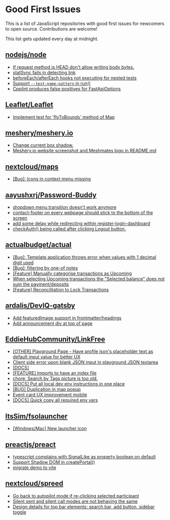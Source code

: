 # Good First Issues

This is a list of JavaScript repositories with good first issues for newcomers to open source. Contributions are welcome!

This list gets updated every day at midnight.

## [nodejs/node](https://github.com/nodejs/node)

- [If request method is HEAD don't allow writing body bytes.](https://github.com/nodejs/node/issues/47480)
- [statSync fails in detecting link](https://github.com/nodejs/node/issues/47633)
- [beforeEach/afterEach hooks not executing for nested tests](https://github.com/nodejs/node/issues/47643)
- [Support `--test-name-pattern` in run()](https://github.com/nodejs/node/issues/46045)
- [Cpplint produces false positives for FastApiOptions](https://github.com/nodejs/node/issues/45761)

## [Leaflet/Leaflet](https://github.com/Leaflet/Leaflet)

- [Implement test for 'flyToBounds' method of Map](https://github.com/Leaflet/Leaflet/issues/8367)

## [meshery/meshery.io](https://github.com/meshery/meshery.io)

- [Change current box shadow.](https://github.com/meshery/meshery.io/issues/905)
- [Meshery.io website screenshot and Meshmates logo in README.md](https://github.com/meshery/meshery.io/issues/1095)

## [nextcloud/maps](https://github.com/nextcloud/maps)

- [[Bug]: Icons in context menu missing](https://github.com/nextcloud/maps/issues/1019)

## [aayushxrj/Password-Buddy](https://github.com/aayushxrj/Password-Buddy)

- [dropdown menu transition doesn't work anymore](https://github.com/aayushxrj/Password-Buddy/issues/22)
- [contact-footer on every webpage should stick to the bottom of the screen](https://github.com/aayushxrj/Password-Buddy/issues/10)
- [add some delay while redirecting within register-login-dashboard](https://github.com/aayushxrj/Password-Buddy/issues/14)
- [checkAuth() being called after clicking Logout button.](https://github.com/aayushxrj/Password-Buddy/issues/6)

## [actualbudget/actual](https://github.com/actualbudget/actual)

- [[Bug]: Template application throws error when values with 1 decimal digit used](https://github.com/actualbudget/actual/issues/888)
- [[Bug]: filtering by one-of notes](https://github.com/actualbudget/actual/issues/779)
- [[Feature] Manually categorise transactions as Upcoming](https://github.com/actualbudget/actual/issues/514)
- [When selecting Upcoming transactions the "Selected balance" does not sum the payment/deposits](https://github.com/actualbudget/actual/issues/319)
- [[Feature] Reconcilliation to Lock Transactions](https://github.com/actualbudget/actual/issues/558)

## [ardalis/DevIQ-gatsby](https://github.com/ardalis/DevIQ-gatsby)

- [Add featuredImage support in frontmatter/headings](https://github.com/ardalis/DevIQ-gatsby/issues/160)
- [Add announcement div at top of page](https://github.com/ardalis/DevIQ-gatsby/issues/13)

## [EddieHubCommunity/LinkFree](https://github.com/EddieHubCommunity/LinkFree)

- [[OTHER] Playground Page - Have profile json's placeholder text as default input value for better UX](https://github.com/EddieHubCommunity/LinkFree/issues/6249)
- [Client side error upon blank JSON input in playground JSON textarea](https://github.com/EddieHubCommunity/LinkFree/issues/6287)
- [[DOCS] <new link for the custom profile link of the user>](https://github.com/EddieHubCommunity/LinkFree/issues/6216)
- [[FEATURE] Imports to have an index file](https://github.com/EddieHubCommunity/LinkFree/issues/5654)
- [chore: Search by Tags picture is too old.](https://github.com/EddieHubCommunity/LinkFree/issues/6101)
- [[DOCS] Put all local dev env instructions in one place](https://github.com/EddieHubCommunity/LinkFree/issues/6115)
- [[BUG] Duplication in map popup](https://github.com/EddieHubCommunity/LinkFree/issues/5867)
- [Event card UX improvement mobile](https://github.com/EddieHubCommunity/LinkFree/issues/5870)
- [[DOCS] Quick copy all required env vars](https://github.com/EddieHubCommunity/LinkFree/issues/6114)

## [ItsSim/fsolauncher](https://github.com/ItsSim/fsolauncher)

- [[Windows/Mac] New launcher icon](https://github.com/ItsSim/fsolauncher/issues/48)

## [preactjs/preact](https://github.com/preactjs/preact)

- [typescript complains with SignalLike as property boolean on default](https://github.com/preactjs/preact/issues/3934)
- [Support Shadow DOM in createPortal()](https://github.com/preactjs/preact/issues/3869)
- [migrate demo to vite](https://github.com/preactjs/preact/issues/3952)

## [nextcloud/spreed](https://github.com/nextcloud/spreed)

- [Go back to autopilot mode if re-clicking selected participant](https://github.com/nextcloud/spreed/issues/3518)
- [Silent sent and silent call modes are not behaving the same](https://github.com/nextcloud/spreed/issues/8336)
- [Design details for top bar elements: search bar, add button, sidebar toggle](https://github.com/nextcloud/spreed/issues/8145)

